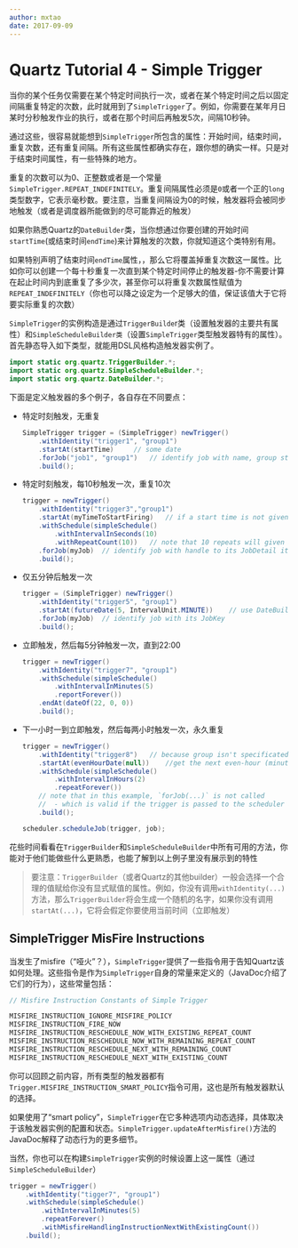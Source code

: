 ```yaml
---
author: mxtao
date: 2017-09-09
---
```


# Quartz Tutorial 4 - Simple Trigger

当你的某个任务仅需要在某个特定时间执行一次，或者在某个特定时间之后以固定间隔重复特定的次数，此时就用到了`SimpleTrigger`了。例如，你需要在某年月日某时分秒触发作业的执行，或者在那个时间后再触发5次，间隔10秒钟。

通过这些，很容易就能想到`SimpleTrigger`所包含的属性：开始时间，结束时间，重复次数，还有重复间隔。所有这些属性都确实存在，跟你想的确实一样。只是对于结束时间属性，有一些特殊的地方。

重复的次数可以为0、正整数或者是一个常量`SimpleTrigger.REPEAT_INDEFINITELY`。重复间隔属性必须是`0`或者一个正的`long`类型数字，它表示毫秒数。要注意，当重复间隔设为0的时候，触发器将会被同步地触发（或者是调度器所能做到的尽可能靠近的触发）

如果你熟悉Quartz的`DateBuilder`类，当你想通过你要创建的开始时间`startTime`(或结束时间`endTime`)来计算触发的次数，你就知道这个类特别有用。

如果特别声明了结束时间`endTime`属性，，那么它将覆盖掉重复次数这一属性。比如你可以创建一个每十秒重复一次直到某个特定时间停止的触发器-你不需要计算在起止时间内到底重复了多少次，甚至你可以将重复次数属性赋值为`REPEAT_INDEFINITELY`（你也可以降之设定为一个足够大的值，保证该值大于它将要实际重复的次数）

`SimpleTrigger`的实例构造是通过`TriggerBuilde`r类（设置触发器的主要共有属性）和`SimpleScheduleBuilder类`（设置`SimpleTrigger`类型触发器特有的属性）。首先静态导入如下类型，就能用DSL风格构造触发器实例了。

```java
import static org.quartz.TriggerBuilder.*;
import static org.quartz.SimpleScheduleBuilder.*;
import static org.quartz.DateBuilder.*;
```

下面是定义触发器的多个例子，各自存在不同要点：

+ 特定时刻触发，无重复

    ```java
    SimpleTrigger trigger = (SimpleTrigger) newTrigger()
        .withIdentity("trigger1", "group1")
        .startAt(startTime)     // some date
        .forJob("job1", "group1")   // identify job with name, group strings
        .build();
    ```

+ 特定时刻触发，每10秒触发一次，重复10次

    ```java
    trigger = newTrigger()
        .withIdentity("trigger3","group1")
        .startAt(myTimeToStartFiring)   // if a start time is not given(if this line we omitted), "now" is implied
        .withSchedule(simpleSchedule()
            .withIntervalInSeconds(10)
            .withRepeatCount(10))   // note that 10 repeats will given a total of 11 firings
        .forJob(myJob)  // identify job with handle to its JobDetail itself
        .build();
    ```

+ 仅五分钟后触发一次

    ```java
    trigger = (SimpleTrigger) newTrigger()
        .withIdentity("trigger5", "group1")
        .startAt(futureDate(5, IntervalUnit.MINUTE))    // use DateBuilder to create a date in the future
        .forJob(myJob)  // identify job with its JobKey
        .build();
    ```

+ 立即触发，然后每5分钟触发一次，直到22:00

    ```java
    trigger = newTrigger()
        .withIdentity("trigger7", "group1")
        .withSchedule(simpleSchedule()
            .withIntervalInMinutes(5)
            .reportForever())
        .endAt(dateOf(22, 0, 0))
        .build();
    ```

+ 下一小时一到立即触发，然后每两小时触发一次，永久重复

    ```java
    trigger = newTrigger()
        .withIdentity("trigger8")   // because group isn't specificated, "trigger8" will be in the default group
        .startAt(evenHourDate(null))    //get the next even-hour (minutes and seconds zero ("00:00"))
        .withSchedule(simpleSchedule()
            .withIntervalInHours(2)
            .repeatForever())
        // note that in this example, `forJob(...)` is not called
        //  - which is valid if the trigger is passed to the scheduler along with the job
        .build();

    scheduler.scheduleJob(trigger, job);
    ```

花些时间看看在`TriggerBuilder`和`SimpleScheduleBuilder`中所有可用的方法，你能对于他们能做些什么更熟悉，也能了解到以上例子里没有展示到的特性

> 要注意：`TriggerBuilder`（或者Quartz的其他builder）一般会选择一个合理的值赋给你没有显式赋值的属性。例如，你没有调用`withIdentity(...)`方法，那么`TriggerBuilder`将会生成一个随机的名字，如果你没有调用`startAt(...)`，它将会假定你要使用当前时间（立即触发）

## SimpleTrigger MisFire Instructions

当发生了misfire（“哑火”？），`SimpleTrigger`提供了一些指令用于告知Quartz该如何处理。这些指令是作为`SimpleTrigger`自身的常量来定义的（JavaDoc介绍了它们的行为），这些常量包括：

```java
// Misfire Instruction Constants of Simple Trigger

MISFIRE_INSTRUCTION_IGNORE_MISFIRE_POLICY
MISFIRE_INSTRUCTION_FIRE_NOW
MISFIRE_INSTRUCTION_RESCHEDULE_NOW_WITH_EXISTING_REPEAT_COUNT
MISFIRE_INSTRUCTION_RESCHEDULE_NOW_WITH_REMAINING_REPEAT_COUNT
MISFIRE_INSTRUCTION_RESCHEDULE_NEXT_WITH_REMAINING_COUNT
MISFIRE_INSTRUCTION_RESCHEDULE_NEXT_WITH_EXISTING_COUNT
```

你可以回顾之前内容，所有类型的触发器都有`Trigger.MISFIRE_INSTRUCTION_SMART_POLICY`指令可用，这也是所有触发器默认的选择。

如果使用了“smart policy”，`SimpleTrigger`在它多种选项内动态选择，具体取决于该触发器实例的配置和状态。`SimpleTrigger.updateAfterMisfire()`方法的JavaDoc解释了动态行为的更多细节。

当然，你也可以在构建`SimpleTrigger`实例的时候设置上这一属性（通过`SimpleScheduleBuilder`）

```java
trigger = newTrigger()
    .withIdentity("tigger7", "group1")
    .withSchedule(simpleSchedule()
        .withIntervalInMinutes(5)
        .repeatForever()
        .withMisfireHandlingInstructionNextWithExistingCount())
    .build();
```